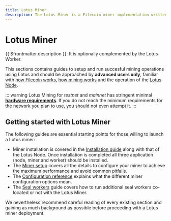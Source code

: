 ```yaml
---
title: Lotus Miner
description: The Lotus Miner is a Filecoin miner implementation written by Protocol Labs
---
```


# Lotus Miner

{{ $frontmatter.description }}. It is optionally complemented by the Lotus Worker.

This sections contains guides to setup and run succesful mining operations using Lotus and should be approached by **advanced users only**, familiar with [how Filecoin works](../../store/how-filecoin-works.md), [how mining works](../how-mining-works.md) and the operation of the [Lotus Node](../../store/lotus/README.md).

::: warning
Lotus Mining for _testnet_ and _mainnet_ has stringent minimal **[hardware requirements](../hardware-requirements.md)**. If you do not reach the minimum requirements for the network you plan to use, you should not even attempt it.
:::

## Getting started with Lotus Miner

The following guides are essential starting points for those willing to launch a Lotus miner:

- Miner installation is covered in the [Installation guide](../../store/lotus/installation.md) along with that of the Lotus Node. Once installation is completed all three application (node, miner and worker) should be installed.
- The [Miner setup](miner-setup.md) covers all the details to configure your miner to achieve the maximum performance and avoid common pitfalls.
- The [Configuration reference](miner-configuration.md) explains what the different miner configuration options mean.
- The [Seal workers](seal-workers.md) guide covers how to run additional seal workers co-located or not with the Lotus Miner.

We nevertheless recommend careful reading of every existing section and gaining as much background as possible before proceeding with a Lotus miner deployment.
